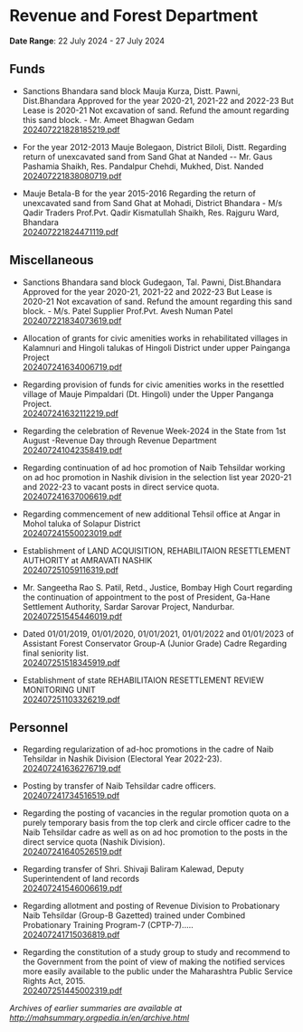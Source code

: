 # Revenue and Forest Department

**Date Range**: 22 July 2024 - 27 July 2024


## Funds
- Sanctions Bhandara sand block Mauja Kurza, Distt. Pawni, Dist.Bhandara Approved for the year 2020-21, 2021-22 and 2022-23 But Lease is 2020-21 Not excavation of sand. Refund the amount regarding this sand block. - Mr. Ameet Bhagwan Gedam\
  [202407221828185219.pdf](https://gr.maharashtra.gov.in/Site/Upload/Government%20Resolutions/English/202407221828185219.pdf)

- For the year 2012-2013 Mauje Bolegaon, District Biloli, Distt. Regarding return of unexcavated sand from Sand Ghat at Nanded -- Mr. Gaus Pashamia Shaikh, Res. Pandalpur Chehdi, Mukhed, Dist. Nanded\
  [202407221838080719.pdf](https://gr.maharashtra.gov.in/Site/Upload/Government%20Resolutions/English/202407221838080719.pdf)

- Mauje Betala-B for the year 2015-2016 Regarding the return of unexcavated sand from Sand Ghat at Mohadi, District Bhandara - M/s Qadir Traders Prof.Pvt. Qadir Kismatullah Shaikh, Res. Rajguru Ward, Bhandara\
  [202407221824471119.pdf](https://gr.maharashtra.gov.in/Site/Upload/Government%20Resolutions/English/202407221824471119.pdf)

## Miscellaneous
- Sanctions Bhandara sand block Gudegaon, Tal. Pawni, Dist.Bhandara Approved for the year 2020-21, 2021-22 and 2022-23 But Lease is 2020-21 Not excavation of sand. Refund the amount regarding this sand block. - M/s. Patel Supplier Prof.Pvt. Avesh Numan Patel\
  [202407221834073619.pdf](https://gr.maharashtra.gov.in/Site/Upload/Government%20Resolutions/English/202407221834073619.pdf)

- Allocation of grants for civic amenities works in rehabilitated villages in Kalamnuri and Hingoli talukas of Hingoli District under upper Painganga Project\
  [202407241634006719.pdf](https://gr.maharashtra.gov.in/Site/Upload/Government%20Resolutions/English/202407241634006719.pdf)

- Regarding provision of funds for civic amenities works in the resettled village of Mauje Pimpaldari (Dt. Hingoli) under the Upper Panganga Project.\
  [202407241632112219.pdf](https://gr.maharashtra.gov.in/Site/Upload/Government%20Resolutions/English/202407241632112219.pdf)

- Regarding the celebration of Revenue Week-2024 in the State from 1st August -Revenue Day  through Revenue Department\
  [202407241042358419.pdf](https://gr.maharashtra.gov.in/Site/Upload/Government%20Resolutions/English/202407241042358419.pdf)

- Regarding continuation of ad hoc promotion of Naib Tehsildar working on ad hoc promotion in Nashik division in the selection list year 2020-21 and 2022-23 to vacant posts in direct service quota.\
  [202407241637006619.pdf](https://gr.maharashtra.gov.in/Site/Upload/Government%20Resolutions/English/202407241637006619...pdf)

- Regarding commencement of  new additional Tehsil office at Angar in  Mohol taluka of Solapur District\
  [202407241550023019.pdf](https://gr.maharashtra.gov.in/Site/Upload/Government%20Resolutions/English/202407241550023019.pdf)

- Establishment of LAND ACQUISITION, REHABILITAION  RESETTLEMENT  AUTHORITY at AMRAVATI  NASHIK\
  [202407251059116319.pdf](https://gr.maharashtra.gov.in/Site/Upload/Government%20Resolutions/English/202407251059116319.pdf)

- Mr. Sangeetha Rao S. Patil, Retd., Justice, Bombay High Court regarding the continuation of appointment to the post of President, Ga-Hane Settlement Authority, Sardar Sarovar Project, Nandurbar.\
  [202407251545446019.pdf](https://gr.maharashtra.gov.in/Site/Upload/Government%20Resolutions/English/202407251545446019.pdf)

- Dated 01/01/2019, 01/01/2020, 01/01/2021, 01/01/2022 and 01/01/2023 of Assistant Forest Conservator Group-A (Junior Grade) Cadre Regarding final seniority list.\
  [202407251518345919.pdf](https://gr.maharashtra.gov.in/Site/Upload/Government%20Resolutions/English/202407251518345919.pdf)

- Establishment of  state REHABILITAION  RESETTLEMENT  REVIEW  MONITORING  UNIT\
  [202407251103326219.pdf](https://gr.maharashtra.gov.in/Site/Upload/Government%20Resolutions/English/202407251103326219.pdf)

## Personnel
- Regarding regularization of ad-hoc promotions in the cadre of Naib Tehsildar in Nashik Division (Electoral Year 2022-23).\
  [202407241636276719.pdf](https://gr.maharashtra.gov.in/Site/Upload/Government%20Resolutions/English/202407241636276719.pdf)

- Posting by transfer of Naib Tehsildar cadre officers.\
  [202407241734516519.pdf](https://gr.maharashtra.gov.in/Site/Upload/Government%20Resolutions/English/202407241734516519.pdf)

- Regarding the posting of vacancies in the regular promotion quota on a purely temporary basis from the top clerk and circle officer cadre to the Naib Tehsildar cadre as well as on ad hoc promotion to the posts in the direct service quota (Nashik Division).\
  [202407241640526519.pdf](https://gr.maharashtra.gov.in/Site/Upload/Government%20Resolutions/English/202407241640526519.pdf)

- Regarding transfer of Shri. Shivaji Baliram Kalewad, Deputy Superintendent of land records\
  [202407241546006619.pdf](https://gr.maharashtra.gov.in/Site/Upload/Government%20Resolutions/English/202407241546006619........pdf)

- Regarding allotment and posting of Revenue Division to Probationary Naib Tehsildar (Group-B Gazetted) trained under Combined Probationary Training Program-7 (CPTP-7).....\
  [202407241715036819.pdf](https://gr.maharashtra.gov.in/Site/Upload/Government%20Resolutions/English/202407241715036819.pdf)

- Regarding the constitution of a study group to study and recommend to the Government from the point of view of making the notified services more easily available to the public under the Maharashtra Public Service Rights Act, 2015.\
  [202407251445002319.pdf](https://gr.maharashtra.gov.in/Site/Upload/Government%20Resolutions/English/202407251445002319.pdf)


*Archives of earlier summaries are available at http://mahsummary.orgpedia.in/en/archive.html*